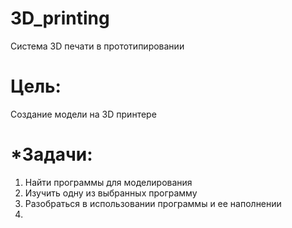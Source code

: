 # 3D_printing
Система 3D печати в прототипировании 

# Цель: 

Создание модели на 3D принтере 

# *Задачи: 
1. Найти программы для моделирования 
2. Изучить одну из выбранных программу  
3. Разобраться в использовании программы и ее наполнении 
4. 

